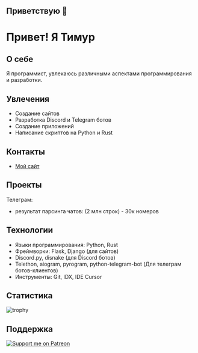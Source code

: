 ## Приветствую 👋
# Привет! Я Тимур

## О себе
Я программист, увлекаюсь различными аспектами программирования и разработки.

## Увлечения
- Создание сайтов
- Разработка Discord и Telegram ботов
- Создание приложений
- Написание скриптов на Python и Rust

## Контакты
- [Мой сайт](http://u777174p.beget.tech/)

## Проекты
Телеграм: 
  - результат парсинга чатов: (2 млн строк) - 30к номеров
## Технологии
- Языки программирования: Python, Rust
- Фреймворки: Flask, Django (для сайтов)
- Discord.py, disnake (для Discord ботов)
- Telethon, aiogram, pyrogram, python-telegram-bot (Для телеграм ботов-клиентов)
- Инструменты: Git, IDX, IDE Cursor

## Статистика
![trophy](https://github-profile-trophy.vercel.app/?username=NikeYT&no-frame=true)

## Поддержка
[![Support me on Patreon](https://img.shields.io/badge/Support%20me%20on-Patreon-orange.svg?style=for-the-badge&logo=patreon)](https://www.patreon.com/Timur854)

